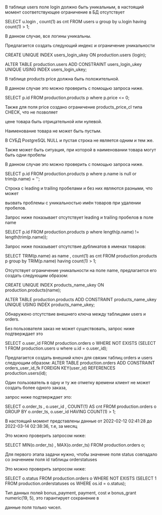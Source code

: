 В таблице users поле login должно быть уникальным, в настоящий момент соответствующее ограничение в БД отсутствует

   SELECT u.login
        , count(1) as cnt
     FROM users u
    group by u.login
   having count(1) > 1;

   В данном случае, все логины уникальны.

   Предлагается создать следующий индекс и ограничение уникальности

   CREATE UNIQUE INDEX users_login_ukey ON production.users (login);

   ALTER TABLE production.users ADD CONSTRAINT users_login_ukey UNIQUE USING INDEX users_login_ukey;

   В таблице products price должна быть положительной.

   В данном случае это можно проверить с помощью запроса ниже.

   SELECT p.id
     FROM production.products p
    where p.price <= 0;

   Также для поля price создано ограничение products_price_cl типа CHECK, что не позволяет 

   цене товара быть отрицательной или нулевой.
   

   Наименование товара не может быть пустым.

   В СУБД PostgreSQL NULL и пустая строка не является одним и тем же.

   Также может быть ситуация, при которой в наименовании товара могут быть одни пробелы

   В данном случае это можно проверить с помощью запроса ниже.

   SELECT p.id
     FROM production.products p
    where p.name is null or trim(p.name) = '';

   Cтрока с leading и trailing пробелами и без них являются разными, что может

   вызвать проблемы с уникальностью имён товаров при удалении пробелов.

   Запрос ниже показывает отсутствует leading и trailing пробелов в поле name

   SELECT p.id
     FROM production.products p
    where length(p.name) != length(trim(p.name));

   Запрос ниже показывает отсутствие дубликатов в именах товаров:

   SELECT TRIM(p.name) as name
        , count(1) as cnt
     FROM production.products p
    group by TRIM(p.name)
   having count(1) > 1;

   Отсутствует ограничение уникальности на поле name, предлагается его создать следующим образом:

   CREATE UNIQUE INDEX products_name_ukey ON production.products(name);

   ALTER TABLE production.products ADD CONSTRAINT products_name_ukey UNIQUE USING INDEX products_name_ukey;

   Обнаружено отсутствие внешнего ключа между таблицами users и orders. 

   Без пользователя заказ не может существовать, запрос ниже подтверждает это

   SELECT o.user_id
     FROM production.orders o
    WHERE NOT EXISTS (SELECT 1
                        FROM production.users u
                       where u.id = o.user_id);


   Предлагается создать внешний ключ для связик таблиц orders и users следующим образом:
   ALTER TABLE production.orders ADD CONSTRAINT orders_user_id_fk FOREIGN KEY(user_id) REFERENCES production.users(id);

   Один пользователь в одну и ту же отметку времени клиент не может создать более одного заказа, 

   запрос ниже подтверждает это:

   SELECT o.order_ts
        , o.user_id
        , COUNT(1) AS cnt 
     FROM production.orders o
    GROUP BY o.order_ts, o.user_id
    HAVING COUNT(1) > 1;

   В настоящий момент представлены данные от 2022-02-12 02:41:28 до 2022-03-14 02:38:36, т.е, за месяц

   Это можно проверить запросом ниже:

   SELECT MIN(o.order_ts)
        , MAX(o.order_ts) 
     FROM production.orders o;

   Для первого этапа задачи нужно, чтобы значение поля status совпадало со значением поля id таблицы orderstatuses

   Это можно проверить запросом ниже:

   SELECT o.status
     FROM production.orders o
    WHERE NOT EXISTS (SELECT 1
                        FROM production.orderstatuses os
                       WHERE os.id = o.status);

   Тип данных полей bonus_payment, payment, cost и bonus_grant numeric(19, 5), это гарантирует сохранение в

   данные поля только чисел.
